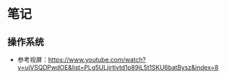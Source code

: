 # 笔记
## 操作系统
- 参考视屏：https://www.youtube.com/watch?v=ujVSQDPwdOE&list=PLg5ULjirtivtd1p89jL5t1SKU6batBysz&index=8

